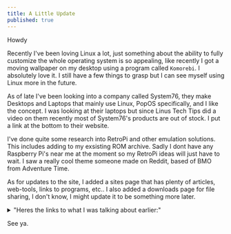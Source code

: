 ```yaml
---
title: A Little Update
published: true
---
```

Howdy

Recently I've been loving Linux a lot, just something about the ability to fully customize the whole operating system is so appealing, like recently I got a moving wallpaper on my desktop using a program called `Komorebi`. I absolutely love it. I still have a few things to grasp but I can see myself using Linux more in the future.

As of late I've been looking into a company called System76, they make Desktops and Laptops that mainly use Linux, PopOS specifically, and I like the concept. I was looking at their laptops but since Linus Tech Tips did a video on them recently most of System76's products are out of stock. I put a link at the bottom to their website.

I've done quite some research into RetroPi and other emulation solutions. This includes adding to my exsisting ROM archive. Sadly I dont have any Raspberry Pi's near me at the moment so my RetroPi ideas will just have to wait. I saw a really cool theme someone made on Reddit, based of BMO from Adventure Time.  

As for updates to the site, I added a sites page that has plenty of articles, web-tools, links to programs, etc.. I also added a downloads page for file sharing, I don't know, I might update it to be something more later.

<details>
  <summary>"Heres the links to what I was talking about earlier:"</summary>
  
* [System76](https://system76.com/)<br>

* [Komorebi](https://github.com/cheesecakeufo/komorebi)<br>

* [BMO RetroPi Theme](https://www.reddit.com/r/RetroPie/comments/jbbpti/bmo_retropie_cart_custom_es_theme/?utm_source=share&utm_medium=ios_app&utm_name=iossmf)<br>

"P.S. I was just testing the Details/Summary Pages addition."<br>
</details>

See ya.
